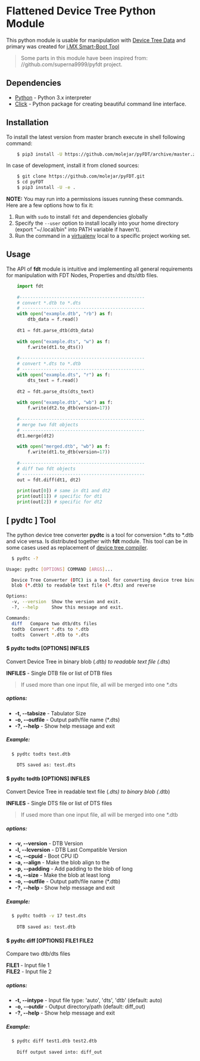 # Flattened Device Tree Python Module 

This python module is usable for manipulation with [Device Tree Data](https://www.devicetree.org/) and primary was 
created for [i.MX Smart-Boot Tool](https://github.com/molejar/pyIMX/blob/master/doc/imxsb.md)

> Some parts in this module have been inspired from: //github.com/superna9999/pyfdt project.


Dependencies
------------

- [Python](https://www.python.org) - Python 3.x interpreter
- [Click](http://click.pocoo.org/6) - Python package for creating beautiful command line interface.

Installation
------------

To install the latest version from master branch execute in shell following command:

``` bash
    $ pip3 install -U https://github.com/molejar/pyFDT/archive/master.zip
```

In case of development, install it from cloned sources:

``` bash
    $ git clone https://github.com/molejar/pyFDT.git
    $ cd pyFDT
    $ pip3 install -U -e .
```

**NOTE:** You may run into a permissions issues running these commands. Here are a few options how to fix it:

1. Run with `sudo` to install `fdt` and dependencies globally
2. Specify the `--user` option to install locally into your home directory (export "~/.local/bin" into PATH variable if haven't).
3. Run the command in a [virtualenv](https://virtualenv.pypa.io/en/latest/) local to a specific project working set.


Usage
-----

The API of **fdt** module is intuitive and implementing all general requirements for manipulation with FDT Nodes, Properties and dts/dtb files.

```python
    import fdt
    
    #-----------------------------------------------
    # convert *.dtb to *.dts
    # ----------------------------------------------
    with open("example.dtb", "rb") as f:
        dtb_data = f.read()
        
    dt1 = fdt.parse_dtb(dtb_data)
    
    with open("example.dts", "w") as f:
        f.write(dt1.to_dts())
        
    #-----------------------------------------------
    # convert *.dts to *.dtb
    # ----------------------------------------------
    with open("example.dts", "r") as f:
        dts_text = f.read()
        
    dt2 = fdt.parse_dts(dts_text)
    
    with open("example.dtb", "wb") as f:
        f.write(dt2.to_dtb(version=17))
        
    #-----------------------------------------------
    # merge two fdt objects
    # ----------------------------------------------
    dt1.merge(dt2)

    with open("merged.dtb", "wb") as f:
        f.write(dt1.to_dtb(version=17))
        
    #-----------------------------------------------
    # diff two fdt objects
    # ----------------------------------------------
    out = fdt.diff(dt1, dt2)
    
    print(out[0]) # same in dt1 and dt2
    print(out[1]) # specific for dt1
    print(out[2]) # specific for dt2
```

[ pydtc ] Tool
--------------

The python device tree converter **pydtc** is a tool for conversion *.dts to *.dtb and vice versa. Is distributed
together with **fdt** module. This tool can be in some cases used as replacement of [device tree compiler](https://git.kernel.org/pub/scm/utils/dtc/dtc.git).  

```bash
  $ pydtc -?

Usage: pydtc [OPTIONS] COMMAND [ARGS]...

  Device Tree Converter (DTC) is a tool for converting device tree binary
  blob (*.dtb) to readable text file (*.dts) and reverse

Options:
  -v, --version  Show the version and exit.
  -?, --help     Show this message and exit.

Commands:
  diff   Compare two dtb/dts files
  todtb  Convert *.dts to *.dtb
  todts  Convert *.dtb to *.dts
```


#### $ pydtc todts [OPTIONS] INFILES

Convert Device Tree in binary blob (*.dtb) to readable text file (*.dts)

**INFILES** - Single DTB file or list of DTB files

> If used more than one input file, all will be merged into one *.dts

##### options:
* **-t, --tabsize** - Tabulator Size
* **-o, --outfile** - Output path/file name (*.dts)
* **-?, --help** - Show help message and exit

##### Example:

``` bash
  $ pydtc todts test.dtb
    
    DTS saved as: test.dts
```

#### $ pydtc todtb [OPTIONS] INFILES

Convert Device Tree in readable text file (*.dts) to binary blob (*.dtb)

**INFILES** - Single DTS file or list of DTS files

> If used more than one input file, all will be merged into one *.dtb

##### options:
* **-v, --version** - DTB Version
* **-l, --lcversion** - DTB Last Compatible Version
* **-c, --cpuid** - Boot CPU ID
* **-a, --align** - Make the blob align to the <bytes>
* **-p, --padding** - Add padding to the blob of <bytes> long
* **-s, --size** - Make the blob at least <bytes> long
* **-o, --outfile** - Output path/file name (*.dtb)
* **-?, --help** - Show help message and exit

##### Example:

``` bash
  $ pydtc todtb -v 17 test.dts
  
    DTB saved as: test.dtb
```

#### $ pydtc diff [OPTIONS] FILE1 FILE2

Compare two dtb/dts files

**FILE1** - Input file 1  <br>
**FILE2** - Input file 2

##### options:
* **-t, --intype** - Input file type: 'auto', 'dts', 'dtb' (default: auto)
* **-o, --outdir** - Output directory/path (default: diff_out)
* **-?, --help** - Show help message and exit

##### Example:

``` bash
  $ pydtc diff test1.dtb test2.dtb
    
    Diff output saved into: diff_out
```
